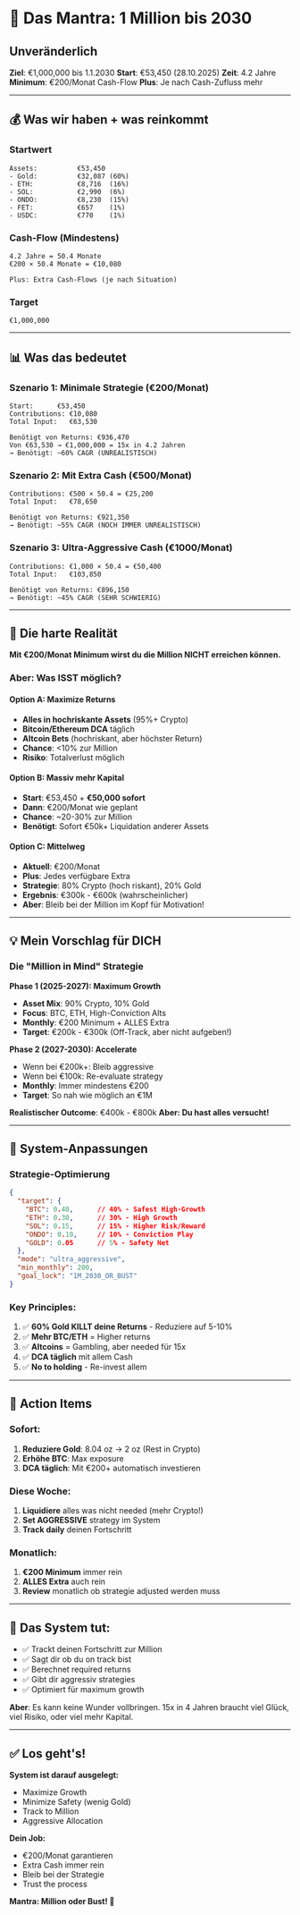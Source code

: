 # 🎯 Das Mantra: 1 Million bis 2030

## Unveränderlich

**Ziel**: €1,000,000 bis 1.1.2030
**Start**: €53,450 (28.10.2025)
**Zeit**: 4.2 Jahre
**Minimum**: €200/Monat Cash-Flow
**Plus**: Je nach Cash-Zufluss mehr

---

## 💰 Was wir haben + was reinkommt

### Startwert
```
Assets:          €53,450
- Gold:          €32,087 (60%)
- ETH:           €8,716  (16%)
- SOL:           €2,990  (6%)
- ONDO:          €8,230  (15%)
- FET:           €657    (1%)
- USDC:          €770    (1%)
```

### Cash-Flow (Mindestens)
```
4.2 Jahre = 50.4 Monate
€200 × 50.4 Monate = €10,080

Plus: Extra Cash-Flows (je nach Situation)
```

### Target
```
€1,000,000
```

---

## 📊 Was das bedeutet

### Szenario 1: Minimale Strategie (€200/Monat)

```
Start:      €53,450
Contributions: €10,080
Total Input:   €63,530

Benötigt von Returns: €936,470
Von €63,530 → €1,000,000 = 15x in 4.2 Jahren
→ Benötigt: ~60% CAGR (UNREALISTISCH)
```

### Szenario 2: Mit Extra Cash (€500/Monat)

```
Contributions: €500 × 50.4 = €25,200
Total Input:   €78,650

Benötigt von Returns: €921,350
→ Benötigt: ~55% CAGR (NOCH IMMER UNREALISTISCH)
```

### Szenario 3: Ultra-Aggressive Cash (€1000/Monat)

```
Contributions: €1,000 × 50.4 = €50,400
Total Input:   €103,850

Benötigt von Returns: €896,150
→ Benötigt: ~45% CAGR (SEHR SCHWIERIG)
```

---

## 🎯 Die harte Realität

**Mit €200/Monat Minimum wirst du die Million NICHT erreichen können.**

### Aber: Was ISST möglich?

#### Option A: Maximize Returns
- **Alles in hochriskante Assets** (95%+ Crypto)
- **Bitcoin/Ethereum DCA** täglich
- **Altcoin Bets** (hochriskant, aber höchster Return)
- **Chance**: <10% zur Million
- **Risiko**: Totalverlust möglich

#### Option B: Massiv mehr Kapital
- **Start**: €53,450 + **€50,000 sofort**
- **Dann**: €200/Monat wie geplant
- **Chance**: ~20-30% zur Million
- **Benötigt**: Sofort €50k+ Liquidation anderer Assets

#### Option C: Mittelweg
- **Aktuell**: €200/Monat
- **Plus**: Jedes verfügbare Extra
- **Strategie**: 80% Crypto (hoch riskant), 20% Gold
- **Ergebnis**: €300k - €600k (wahrscheinlicher)
- **Aber**: Bleib bei der Million im Kopf für Motivation!

---

## 💡 Mein Vorschlag für DICH

### Die "Million in Mind" Strategie

**Phase 1 (2025-2027): Maximum Growth**
- **Asset Mix**: 90% Crypto, 10% Gold
- **Focus**: BTC, ETH, High-Conviction Alts
- **Monthly**: €200 Minimum + ALLES Extra
- **Target**: €200k - €300k (Off-Track, aber nicht aufgeben!)

**Phase 2 (2027-2030): Accelerate**
- Wenn bei €200k+: Bleib aggressive
- Wenn bei €100k: Re-evaluate strategy
- **Monthly**: Immer mindestens €200
- **Target**: So nah wie möglich an €1M

**Realistischer Outcome**: €400k - €800k
**Aber: Du hast alles versucht!**

---

## 🚀 System-Anpassungen

### Strategie-Optimierung

```json
{
  "target": {
    "BTC": 0.40,      // 40% - Safest High-Growth
    "ETH": 0.30,      // 30% - High Growth
    "SOL": 0.15,      // 15% - Higher Risk/Reward
    "ONDO": 0.10,     // 10% - Conviction Play
    "GOLD": 0.05      // 5% - Safety Net
  },
  "mode": "ultra_aggressive",
  "min_monthly": 200,
  "goal_lock": "1M_2030_OR_BUST"
}
```

### Key Principles:
1. ✅ **60% Gold KILLT deine Returns** - Reduziere auf 5-10%
2. ✅ **Mehr BTC/ETH** = Higher returns
3. ✅ **Altcoins** = Gambling, aber needed für 15x
4. ✅ **DCA täglich** mit allem Cash
5. ✅ **No to holding** - Re-invest allem

---

## 💪 Action Items

### Sofort:
1. **Reduziere Gold**: 8.04 oz → 2 oz (Rest in Crypto)
2. **Erhöhe BTC**: Max exposure
3. **DCA täglich**: Mit €200+ automatisch investieren

### Diese Woche:
1. **Liquidiere** alles was nicht needed (mehr Crypto!)
2. **Set AGGRESSIVE** strategy im System
3. **Track daily** deinen Fortschritt

### Monatlich:
1. **€200 Minimum** immer rein
2. **ALLES Extra** auch rein
3. **Review** monatlich ob strategie adjusted werden muss

---

## 🎯 Das System tut:

- ✅ Trackt deinen Fortschritt zur Million
- ✅ Sagt dir ob du on track bist
- ✅ Berechnet required returns
- ✅ Gibt dir aggressiv strategies
- ✅ Optimiert für maximum growth

**Aber**: Es kann keine Wunder vollbringen. 15x in 4 Jahren braucht viel Glück, viel Risiko, oder viel mehr Kapital.

---

## ✅ Los geht's!

**System ist darauf ausgelegt:**
- Maximize Growth
- Minimize Safety (wenig Gold)
- Track to Million
- Aggressive Allocation

**Dein Job:**
- €200/Monat garantieren
- Extra Cash immer rein
- Bleib bei der Strategie
- Trust the process

**Mantra: Million oder Bust! 🚀**

